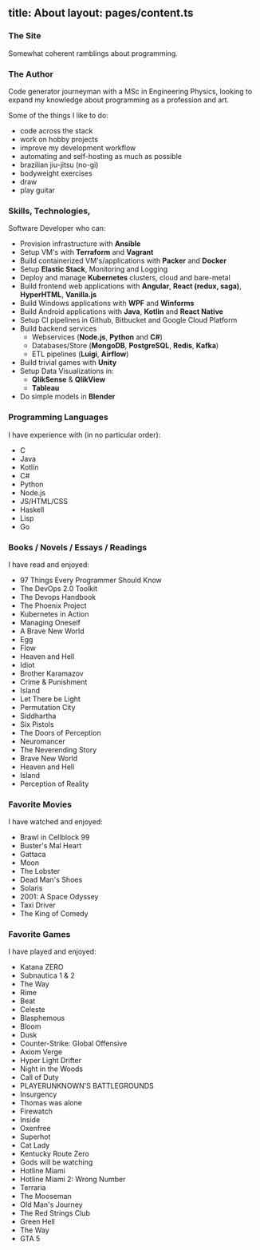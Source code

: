 title: About
layout: pages/content.ts
---

### The Site

Somewhat coherent ramblings about programming.

### The Author

Code generator journeyman with a MSc in Engineering Physics, looking to expand my knowledge about programming as a profession and art.

Some of the things I like to do:

- code across the stack
- work on hobby projects
- improve my development workflow
- automating and self-hosting as much as possible
- brazilian jiu-jitsu (no-gi)
- bodyweight exercises
- draw
- play guitar

### Skills, Technologies,

Software Developer who can:

- Provision infrastructure with **Ansible**
- Setup VM's with **Terraform** and **Vagrant**
- Build containerized VM's/applications with **Packer** and **Docker**
- Setup **Elastic Stack**, Monitoring and Logging
- Deploy and manage **Kubernetes** clusters, cloud and bare-metal
- Build frontend web applications with **Angular**, **React (redux, saga)**, **HyperHTML**, **Vanilla.js**
- Build Windows applications with **WPF** and **Winforms**
- Build Android applications with **Java**, **Kotlin** and **React Native**
- Setup CI pipelines in Github, Bitbucket and Google Cloud Platform
- Build backend services
  - Webservices (**Node.js**, **Python** and **C#**)
  - Databases/Store (**MongoDB**, **PostgreSQL**, **Redis**, **Kafka**)
  - ETL pipelines (**Luigi**, **Airflow**)
- Build trivial games with **Unity**
- Setup Data Visualizations in:
  - **QlikSense** & **QlikView**
  - **Tableau**
- Do simple models in **Blender**

### Programming Languages

I have experience with (in no particular order):

- C
- Java
- Kotlin
- C#
- Python
- Node.js
- JS/HTML/CSS
- Haskell
- Lisp
- Go

### Books / Novels / Essays / Readings

I have read and enjoyed:

- 97 Things Every Programmer Should Know
- The DevOps 2.0 Toolkit
- The Devops Handbook
- The Phoenix Project
- Kubernetes in Action
- Managing Oneself
- A Brave New World
- Egg
- Flow
- Heaven and Hell
- Idiot
- Brother Karamazov
- Crime & Punishment
- Island
- Let There be Light
- Permutation City
- Siddhartha
- Six Pistols
- The Doors of Perception
- Neuromancer
- The Neverending Story
- Brave New World
- Heaven and Hell
- Island
- Perception of Reality

### Favorite Movies

I have watched and enjoyed:

- Brawl in Cellblock 99
- Buster's Mal Heart
- Gattaca
- Moon
- The Lobster
- Dead Man's Shoes
- Solaris
- 2001: A Space Odyssey
- Taxi Driver
- The King of Comedy

### Favorite Games

I have played and enjoyed:

- Katana ZERO
- Subnautica 1 & 2
- The Way
- Rime
- Beat
- Celeste
- Blasphemous
- Bloom
- Dusk
- Counter-Strike: Global Offensive
- Axiom Verge
- Hyper Light Drifter
- Night in the Woods
- Call of Duty
- PLAYERUNKNOWN'S BATTLEGROUNDS
- Insurgency
- Thomas was alone
- Firewatch
- Inside
- Oxenfree
- Superhot
- Cat Lady
- Kentucky Route Zero
- Gods will be watching
- Hotline Miami
- Hotline Miami 2: Wrong Number
- Terraria
- The Mooseman
- Old Man's Journey
- The Red Strings Club
- Green Hell
- The Way
- GTA 5
